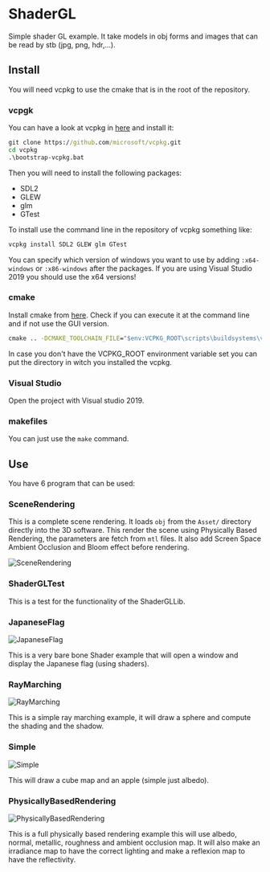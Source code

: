 # ShaderGL

Simple shader GL example. It take models in obj forms and images that can be 
read by stb (jpg, png, hdr,...).

## Install

You will need vcpkg to use the cmake that is in the root of the repository.

### vcpgk

You can have a look at vcpkg in [here](https://github.com/microsoft/vcpkg) and 
install it:

```cmd
git clone https://github.com/microsoft/vcpkg.git
cd vcpkg
.\bootstrap-vcpkg.bat
```

Then you will need to install the following packages:

- SDL2
- GLEW
- glm
- GTest

To install use the command line in the repository of vcpkg something like:

```cmd
vcpkg install SDL2 GLEW glm GTest
```

You can specify which version of windows you want to use by adding 
```:x64-windows``` or ```:x86-windows``` after the packages. If you are using 
Visual Studio 2019 you should use the x64 versions!

### cmake

Install cmake from [here](https://cmake.org/). Check if you can execute it at 
the command line and if not use the GUI version.

```cmd
cmake .. -DCMAKE_TOOLCHAIN_FILE="$env:VCPKG_ROOT\scripts\buildsystems\vcpkg.cmake"
```

In case you don't have the VCPKG_ROOT environment variable set you can put the 
directory in witch you installed the vcpkg.

### Visual Studio

Open the project with Visual studio 2019.

### makefiles

You can just use the ```make``` command.

## Use

You have 6 program that can be used:

### SceneRendering

This is a complete scene rendering. It loads ```obj``` from the ```Asset/```
directory directly into the 3D software. This render the scene using
Physically Based Rendering, the parameters are fetch from ```mtl``` files.
It also add Screen Space Ambient Occlusion and Bloom effect before rendering.

![SceneRendering](https://github.com/anirul/ShaderGL/raw/master/Sample/SceneRendering.png "A Scene rendering made with ShaderGL.")

### ShaderGLTest

This is a test for the functionality of the ShaderGLLib.

### JapaneseFlag

![JapaneseFlag](https://github.com/anirul/ShaderGL/raw/master/Sample/JapaneseFlag.png "A rendering of the Japanese flag using shaders.")

This is a very bare bone Shader example that will open a window and display 
the Japanese flag (using shaders).

### RayMarching

![RayMarching](https://github.com/anirul/ShaderGL/raw/master/Sample/RayMarching.png "A rendering of a sphere on a plane using raymaching shaders.")

This is a simple ray marching example, it will draw a sphere and compute the 
shading and the shadow.

### Simple

![Simple](https://github.com/anirul/ShaderGL/raw/master/Sample/Simple.png "A rendering of an apple floating in the coulds.")

This will draw a cube map and an apple (simple just albedo).

### PhysicallyBasedRendering

![PhysicallyBasedRendering](https://github.com/anirul/ShaderGL/raw/master/Sample/Sphere.png "A physically based rendering of a Sphere on an HDR background.")

This is a full physically based rendering example this will use albedo, normal,
metallic, roughness and ambient occlusion map. It will also make an irradiance 
map to have the correct lighting and make a reflexion map to have the 
reflectivity.
